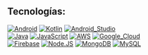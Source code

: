 ## Tecnologías:


[![Android](https://img.shields.io/badge/Android-3DDC84?style=flat-square&logo=android&logoColor=white&labelColor=101010)]()
[![Kotlin](https://img.shields.io/badge/Kotlin-0095D5?style=flat-square&logo=kotlin&logoColor=white&labelColor=101010)]()
[![Android_Studio](https://img.shields.io/badge/Android_Studio-3DDC84?style=flat-square&logo=android-studio&logoColor=white&labelColor=101010)]()
</br>
[![Java](https://img.shields.io/badge/Java-007396?style=flat-square&logo=java&logoColor=white&labelColor=101010)]()
[![JavaScript](https://img.shields.io/badge/JavaScript-F7DF1E?style=flat-square&logo=javascript&logoColor=white&labelColor=101010)]()
[![AWS](https://img.shields.io/badge/AWS-232F3E?style=flat-square&logo=amazon-aws&logoColor=white&labelColor=101010)]()
[![Google_Cloud](https://img.shields.io/badge/Google_Cloud-4285F4?style=flat-square&logo=googlecloud&logoColor=white&labelColor=101010)]()
</br>
[![Firebase](https://img.shields.io/badge/Firebase-FFCA28?style=flat-square&logo=firebase&logoColor=white&labelColor=101010)]()
[![Node.JS](https://img.shields.io/badge/Node.JS-339933?style=flat-square&logo=node.js&logoColor=white&labelColor=101010)]()
[![MongoDB](https://img.shields.io/badge/MongoDB-47A248?style=flat-square&logo=mongodb&logoColor=white&labelColor=101010)]()
[![MySQL](https://img.shields.io/badge/MySQL-4479A1?style=flat-square&logo=mysql&logoColor=white&labelColor=101010)]()
</br>
